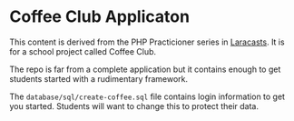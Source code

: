 # Coffee Club Applicaton

This content is derived from the PHP Practicioner series in [Laracasts](https://laracasts.com/). It is for a school project called Coffee Club.

The repo is far from a complete application but it contains enough to get students started with a rudimentary framework. 

The `database/sql/create-coffee.sql` file contains login information to get you started. Students will want to change this to protect their data.